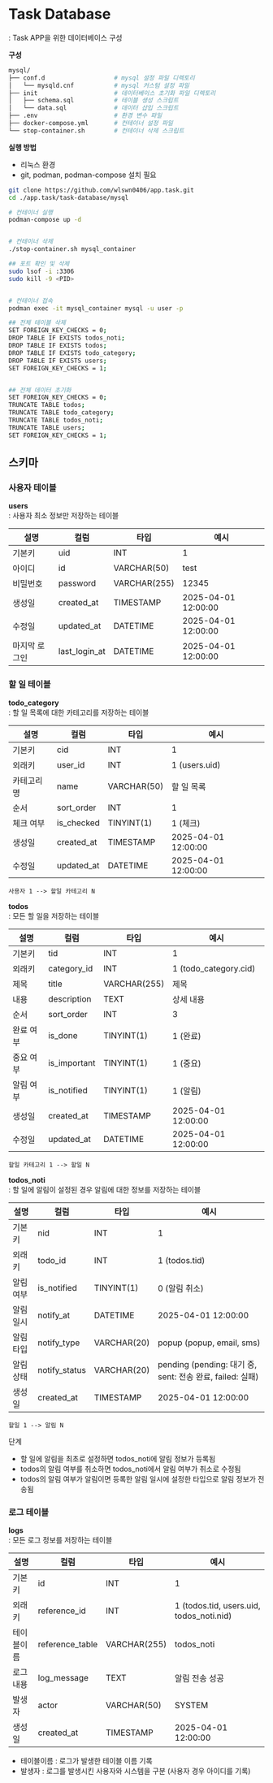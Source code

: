 # Task Database
: Task APP을 위한 데이터베이스 구성


**구성**
```bash
mysql/
├── conf.d                   # mysql 설정 파일 디렉토리
│   └── mysqld.cnf           # mysql 커스텀 설정 파일
├── init                     # 데이터베이스 초기화 파일 디렉토리
│   ├── schema.sql           # 테이블 생성 스크립트
│   └── data.sql             # 데이터 삽입 스크립트
├── .env                     # 환경 변수 파일
├── docker-compose.yml       # 컨테이너 설정 파일
└── stop-container.sh        # 컨테이너 삭제 스크립트
```


**실행 방법**

- 리눅스 환경
- git, podman, podman-compose 설치 필요

```bash
git clone https://github.com/wlswn0406/app.task.git
cd ./app.task/task-database/mysql

# 컨테이너 실행
podman-compose up -d


# 컨테이너 삭제
./stop-container.sh mysql_container

## 포트 확인 및 삭제
sudo lsof -i :3306
sudo kill -9 <PID>


# 컨테이너 접속
podman exec -it mysql_container mysql -u user -p

## 전체 테이블 삭제
SET FOREIGN_KEY_CHECKS = 0;
DROP TABLE IF EXISTS todos_noti;
DROP TABLE IF EXISTS todos;
DROP TABLE IF EXISTS todo_category;
DROP TABLE IF EXISTS users;
SET FOREIGN_KEY_CHECKS = 1;


## 전체 데이터 초기화
SET FOREIGN_KEY_CHECKS = 0;
TRUNCATE TABLE todos;
TRUNCATE TABLE todo_category;
TRUNCATE TABLE todos_noti;
TRUNCATE TABLE users;
SET FOREIGN_KEY_CHECKS = 1;
```



## 스키마


### 사용자 테이블

**users**  
: 사용자 최소 정보만 저장하는 테이블  

설명 | 컬럼 | 타입 | 예시
---|---|---|---
기본키 | uid | INT | 1
아이디 | id | VARCHAR(50) | test
비밀번호 | password | VARCHAR(255) | 12345
생성일 | created_at | TIMESTAMP | 2025-04-01 12:00:00
수정일 | updated_at | DATETIME | 2025-04-01 12:00:00
마지막 로그인 | last_login_at | DATETIME | 2025-04-01 12:00:00


### 할 일 테이블

**todo_category**  
: 할 일 목록에 대한 카테고리를 저장하는 테이블

설명 | 컬럼 | 타입 | 예시
---|---|---|---
기본키 | cid | INT | 1
외래키 | user_id | INT | 1 (users.uid)
카테고리명 | name | VARCHAR(50) | 할 일 목록
순서 | sort_order | INT | 1
체크 여부 | is_checked | TINYINT(1) | 1 (체크)
생성일 | created_at | TIMESTAMP | 2025-04-01 12:00:00
수정일 | updated_at | DATETIME | 2025-04-01 12:00:00

```
사용자 1 --> 할일 카테고리 N
```


**todos**  
: 모든 할 일을 저장하는 테이블

설명 | 컬럼 | 타입 | 예시
---|---|---|---
기본키 | tid | INT | 1
외래키 | category_id | INT | 1 (todo_category.cid)
제목 | title | VARCHAR(255) | 제목
내용 | description | TEXT | 상세 내용
순서 | sort_order | INT | 3
완료 여부 | is_done | TINYINT(1) | 1 (완료)
중요 여부 | is_important | TINYINT(1) | 1 (중요)
알림 여부 | is_notified | TINYINT(1) | 1 (알림)
생성일 | created_at | TIMESTAMP | 2025-04-01 12:00:00
수정일 | updated_at | DATETIME | 2025-04-01 12:00:00

```
할일 카테고리 1 --> 할일 N
```


**todos_noti**  
: 할 일에 알림이 설정된 경우 알림에 대한 정보를 저장하는 테이블
 
설명 | 컬럼 | 타입 | 예시
---|---|---|---
기본키 | nid | INT | 1
외래키 | todo_id | INT | 1 (todos.tid)
알림 여부 | is_notified | TINYINT(1) | 0 (알림 취소)
알림 일시 | notify_at | DATETIME | 2025-04-01 12:00:00
알림 타입 | notify_type | VARCHAR(20) | popup (popup, email, sms)
알림 상태 | notify_status | VARCHAR(20) | pending (pending: 대기 중, sent: 전송 완료, failed: 실패)
생성일 | created_at | TIMESTAMP | 2025-04-01 12:00:00

```
할일 1 --> 알림 N
```

단계
- 할 일에 알림을 최초로 설정하면 todos_noti에 알림 정보가 등록됨
- todos의 알림 여부를 취소하면 todos_noti에서 알림 여부가 취소로 수정됨
- todos의 알림 여부가 알림이면 등록한 알림 일시에 설정한 타입으로 알림 정보가 전송됨



### 로그 테이블

**logs**  
: 모든 로그 정보를 저장하는 테이블

설명 | 컬럼 | 타입 | 예시
---|---|---|---
기본키 | id | INT | 1
외래키 | reference_id | INT | 1 (todos.tid, users.uid, todos_noti.nid)
테이블이름 | reference_table | VARCHAR(255) | todos_noti
로그 내용 | log_message | TEXT | 알림 전송 성공
발생자 | actor | VARCHAR(50) | SYSTEM
생성일 | created_at | TIMESTAMP | 2025-04-01 12:00:00

- 테이블이름 : 로그가 발생한 테이블 이름 기록
- 발생자 : 로그를 발생시킨 사용자와 시스템을 구분 (사용자 경우 아이디를 기록)
